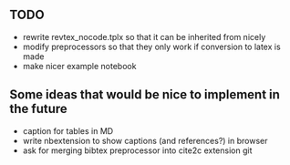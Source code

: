 ## TODO
- rewrite revtex_nocode.tplx so that it can be inherited from nicely
- modify preprocessors so that they only work if conversion to latex is made
- make nicer example notebook

## Some ideas that would be nice to implement in the future
- caption for tables in MD
- write nbextension to show captions (and references?) in browser
- ask for merging bibtex preprocessor into cite2c extension git

